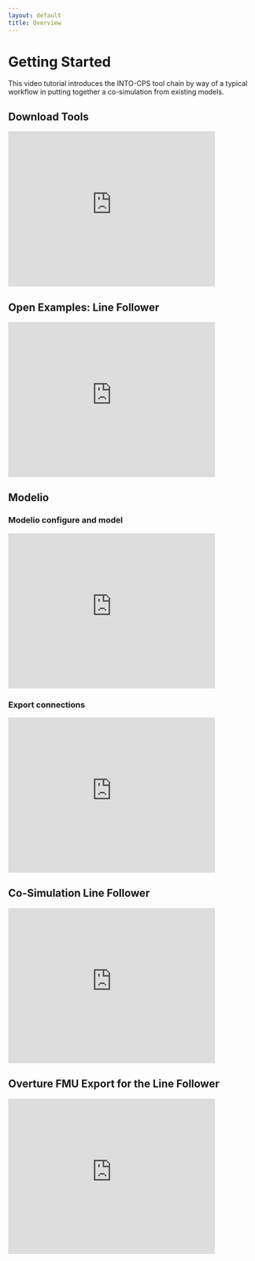 ```yaml
---
layout: default
title: Overview
---
```




# Getting Started

This video tutorial introduces the INTO-CPS tool chain by way of a typical workflow in putting together a co-simulation from existing models.

## Download Tools

<iframe width="420" height="315" src="https://www.youtube.com/embed/0eyikclFuLs" frameborder="0" allowfullscreen></iframe>

## Open Examples: Line Follower

<iframe width="420" height="315" src="https://www.youtube.com/embed/nBtN9VkGE2o" frameborder="0" allowfullscreen></iframe>

## Modelio

### Modelio configure and model

<iframe width="420" height="315" src="https://www.youtube.com/embed/7ObasdHGOVI" frameborder="0" allowfullscreen></iframe>

### Export connections

<iframe width="420" height="315" src="https://www.youtube.com/embed/aGQlBi2HVWA" frameborder="0" allowfullscreen></iframe>

## Co-Simulation Line Follower

<iframe width="420" height="315" src="https://www.youtube.com/embed/zNjLaUuy5Ys" frameborder="0" allowfullscreen></iframe>

## Overture FMU Export for the Line Follower

<iframe width="420" height="315" src="https://www.youtube.com/embed/lJHfkrcQbtY" frameborder="0" allowfullscreen></iframe>







